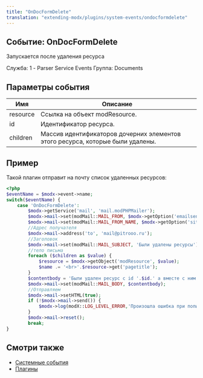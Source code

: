 ```yaml
---
title: "OnDocFormDelete"
translation: "extending-modx/plugins/system-events/ondocformdelete"
---
```


## Событие: OnDocFormDelete

Запускается после удаления ресурса

Служба: 1 - Parser Service Events
Группа: Documents

## Параметры события

| Имя      | Описание                                                                       |
| -------- | ------------------------------------------------------------------------------ |
| resource | Ссылка на объект modResource.                                                  |
| id       | Идентификатор ресурса.                                                         |
| children | Массив идентификаторов дочерних элементов этого ресурса, которые были удалены. |

## Пример

Такой плагин отправит на почту список удаленных ресурсов:

``` php
<?php
$eventName = $modx->event->name;
switch($eventName) {
    case 'OnDocFormDelete':
        $modx->getService('mail', 'mail.modPHPMailer');
        $modx->mail->set(modMail::MAIL_FROM, $modx->getOption('emailsender'));
        $modx->mail->set(modMail::MAIL_FROM_NAME, $modx->getOption('site_name'));
        //Адрес получателя
        $modx->mail->address('to', 'mail@pitrooo.ru');
        //Заголовок
        $modx->mail->set(modMail::MAIL_SUBJECT, 'Были удалены ресурсы');
        //тело письма
        foreach ($children as $value) {
            $resource = $modx->getObject('modResource', $value);
            $name .= '<br>'.$resource->get('pagetitle');
        }
        $contentbody = 'Были удален ресурс с id '.$id.' а вместе с ним '.$name;
        $modx->mail->set(modMail::MAIL_BODY, $contentbody);
        //Отправляем
        $modx->mail->setHTML(true);
        if (!$modx->mail->send()) {
            $modx->log(modX::LOG_LEVEL_ERROR,'Произошла ошибка при попытке отправки сообщения электронной почты: '.$modx->mail->mailer->ErrorInfo);
        }
        $modx->mail->reset();
        break;
}
```

## Смотри также

- [Системные события](extending-modx/plugins/system-events "Системные события")
- [Плагины](extending-modx/plugins "Плагины")
